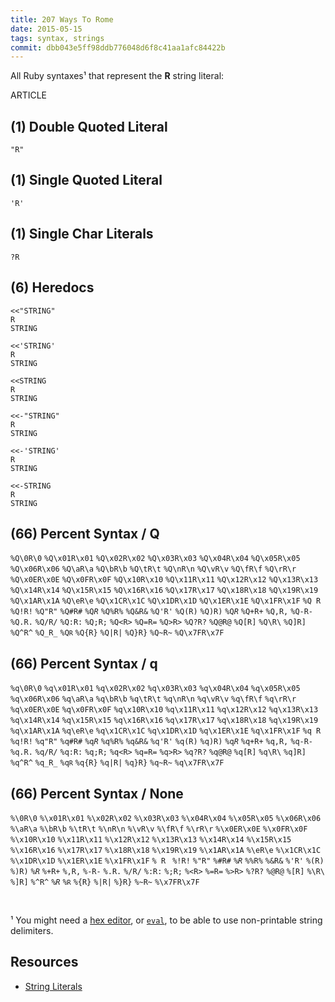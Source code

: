 ```yaml
---
title: 207 Ways To Rome
date: 2015-05-15
tags: syntax, strings
commit: dbb043e5ff98ddb776048d6f8c41aa1afc84422b
---
```


All Ruby syntaxes¹ that represent the **R** string literal:

ARTICLE

## (1) Double Quoted Literal

<code>"R"</code>

## (1) Single Quoted Literal

<code>'R'</code>

## (1) Single Char Literals

<code>?R</code>

## (6) Heredocs

<pre><code>&lt;&lt;"STRING"
R
STRING</code></pre>

<pre><code>&lt;&lt;'STRING'
R
STRING</code></pre>

<pre><code>&lt;&lt;STRING
R
STRING</code></pre>

<pre><code>&lt;&lt;-"STRING"
R
STRING</code></pre>

<pre><code>&lt;&lt;-'STRING'
R
STRING</code></pre>

<pre><code>&lt;&lt;-STRING
R
STRING</code></pre>

## (66) Percent Syntax / Q

<code>%Q\0R\0</code>
<code>%Q\x01R\x01</code>
<code>%Q\x02R\x02</code>
<code>%Q\x03R\x03</code>
<code>%Q\x04R\x04</code>
<code>%Q\x05R\x05</code>
<code>%Q\x06R\x06</code>
<code>%Q\aR\a</code>
<code>%Q\bR\b</code>
<code>%Q\tR\t</code>
<code>%Q\nR\n</code>
<code>%Q\vR\v</code>
<code>%Q\fR\f</code>
<code>%Q\rR\r</code>
<code>%Q\x0ER\x0E</code>
<code>%Q\x0FR\x0F</code>
<code>%Q\x10R\x10</code>
<code>%Q\x11R\x11</code>
<code>%Q\x12R\x12</code>
<code>%Q\x13R\x13</code>
<code>%Q\x14R\x14</code>
<code>%Q\x15R\x15</code>
<code>%Q\x16R\x16</code>
<code>%Q\x17R\x17</code>
<code>%Q\x18R\x18</code>
<code>%Q\x19R\x19</code>
<code>%Q\x1AR\x1A</code>
<code>%Q\eR\e</code>
<code>%Q\x1CR\x1C</code>
<code>%Q\x1DR\x1D</code>
<code>%Q\x1ER\x1E</code>
<code>%Q\x1FR\x1F</code>
<code>%Q R </code>
<code>%Q!R!</code>
<code>%Q"R"</code>
<code>%Q#R#</code>
<code>%Q$R$</code>
<code>%Q%R%</code>
<code>%Q&amp;R&amp;</code>
<code>%Q'R'</code>
<code>%Q(R)</code>
<code>%Q)R)</code>
<code>%Q*R*</code>
<code>%Q+R+</code>
<code>%Q,R,</code>
<code>%Q-R-</code>
<code>%Q.R.</code>
<code>%Q/R/</code>
<code>%Q:R:</code>
<code>%Q;R;</code>
<code>%Q&lt;R&gt;</code>
<code>%Q=R=</code>
<code>%Q&gt;R&gt;</code>
<code>%Q?R?</code>
<code>%Q@R@</code>
<code>%Q[R]</code>
<code>%Q\\R\\</code>
<code>%Q]R]</code>
<code>%Q^R^</code>
<code>%Q_R_</code>
<code>%Q`R`</code>
<code>%Q{R}</code>
<code>%Q|R|</code>
<code>%Q}R}</code>
<code>%Q~R~</code>
<code>%Q\x7FR\x7F</code>

## (66) Percent Syntax / q

<code>%q\0R\0</code>
<code>%q\x01R\x01</code>
<code>%q\x02R\x02</code>
<code>%q\x03R\x03</code>
<code>%q\x04R\x04</code>
<code>%q\x05R\x05</code>
<code>%q\x06R\x06</code>
<code>%q\aR\a</code>
<code>%q\bR\b</code>
<code>%q\tR\t</code>
<code>%q\nR\n</code>
<code>%q\vR\v</code>
<code>%q\fR\f</code>
<code>%q\rR\r</code>
<code>%q\x0ER\x0E</code>
<code>%q\x0FR\x0F</code>
<code>%q\x10R\x10</code>
<code>%q\x11R\x11</code>
<code>%q\x12R\x12</code>
<code>%q\x13R\x13</code>
<code>%q\x14R\x14</code>
<code>%q\x15R\x15</code>
<code>%q\x16R\x16</code>
<code>%q\x17R\x17</code>
<code>%q\x18R\x18</code>
<code>%q\x19R\x19</code>
<code>%q\x1AR\x1A</code>
<code>%q\eR\e</code>
<code>%q\x1CR\x1C</code>
<code>%q\x1DR\x1D</code>
<code>%q\x1ER\x1E</code>
<code>%q\x1FR\x1F</code>
<code>%q R </code>
<code>%q!R!</code>
<code>%q"R"</code>
<code>%q#R#</code>
<code>%q$R$</code>
<code>%q%R%</code>
<code>%q&amp;R&amp;</code>
<code>%q'R'</code>
<code>%q(R)</code>
<code>%q)R)</code>
<code>%q*R*</code>
<code>%q+R+</code>
<code>%q,R,</code>
<code>%q-R-</code>
<code>%q.R.</code>
<code>%q/R/</code>
<code>%q:R:</code>
<code>%q;R;</code>
<code>%q&lt;R&gt;</code>
<code>%q=R=</code>
<code>%q&gt;R&gt;</code>
<code>%q?R?</code>
<code>%q@R@</code>
<code>%q[R]</code>
<code>%q\\R\\</code>
<code>%q]R]</code>
<code>%q^R^</code>
<code>%q_R_</code>
<code>%q`R`</code>
<code>%q{R}</code>
<code>%q|R|</code>
<code>%q}R}</code>
<code>%q~R~</code>
<code>%q\x7FR\x7F</code>

## (66) Percent Syntax / None

<code>%\0R\0</code>
<code>%\x01R\x01</code>
<code>%\x02R\x02</code>
<code>%\x03R\x03</code>
<code>%\x04R\x04</code>
<code>%\x05R\x05</code>
<code>%\x06R\x06</code>
<code>%\aR\a</code>
<code>%\bR\b</code>
<code>%\tR\t</code>
<code>%\nR\n</code>
<code>%\vR\v</code>
<code>%\fR\f</code>
<code>%\rR\r</code>
<code>%\x0ER\x0E</code>
<code>%\x0FR\x0F</code>
<code>%\x10R\x10</code>
<code>%\x11R\x11</code>
<code>%\x12R\x12</code>
<code>%\x13R\x13</code>
<code>%\x14R\x14</code>
<code>%\x15R\x15</code>
<code>%\x16R\x16</code>
<code>%\x17R\x17</code>
<code>%\x18R\x18</code>
<code>%\x19R\x19</code>
<code>%\x1AR\x1A</code>
<code>%\eR\e</code>
<code>%\x1CR\x1C</code>
<code>%\x1DR\x1D</code>
<code>%\x1ER\x1E</code>
<code>%\x1FR\x1F</code>
<code>% R </code>
<code>%!R!</code>
<code>%"R"</code>
<code>%#R#</code>
<code>%$R$</code>
<code>%%R%</code>
<code>%&amp;R&amp;</code>
<code>%'R'</code>
<code>%(R)</code>
<code>%)R)</code>
<code>%*R*</code>
<code>%+R+</code>
<code>%,R,</code>
<code>%-R-</code>
<code>%.R.</code>
<code>%/R/</code>
<code>%:R:</code>
<code>%;R;</code>
<code>%&lt;R&gt;</code>
<code>%=R=</code>
<code>%&gt;R&gt;</code>
<code>%?R?</code>
<code>%@R@</code>
<code>%[R]</code>
<code>%\\R\\</code>
<code>%]R]</code>
<code>%^R^</code>
<code>%_R_</code>
<code>%`R`</code>
<code>%{R}</code>
<code>%|R|</code>
<code>%}R}</code>
<code>%~R~</code>
<code>%\x7FR\x7F</code>

<br>

¹ You might need a [hex editor](https://en.wikipedia.org/wiki/Hex_editor), or [`eval`](http://ruby-doc.org/core-2.2.2/Kernel.html#method-i-eval), to be able to use non-printable string delimiters.

## Resources

- [String Literals](http://en.wikibooks.org/wiki/Ruby_Programming/Syntax/Literals#Strings)
